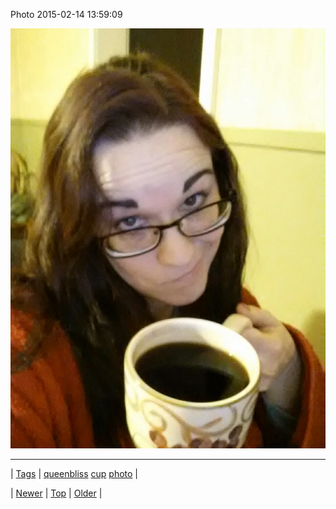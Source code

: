 <!--
title: Photo 2015-02-14 13
date: 2020-06-28T15:27:00.067Z
tags: queenbliss, cup, photo
-->


Photo 2015-02-14 13:59:09

![](110983831329-0.jpg)

<!--BOTTOM-POST-NAVIGATION-->
---

| [Tags](tags.md) | [queenbliss](tag-queenbliss.md) [cup](tag-cup.md) [photo](tag-photo.md) |

| [Newer](110983515064.md) | [Top](index.md) | [Older](110984358674.md) |